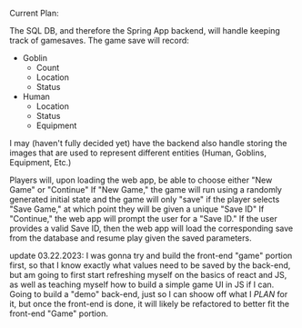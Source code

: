 Current Plan:

The SQL DB, and therefore the Spring App backend, will handle keeping track of gamesaves.
The game save will record:
- Goblin
  - Count
  - Location
  - Status
- Human
  - Location
  - Status
  - Equipment

I may (haven't fully decided yet) have the backend also handle storing the images that are used to represent different entities (Human, Goblins, Equipment, Etc.)

Players will, upon loading the web app, be able to choose either "New Game" or "Continue"
If "New Game," the game will run using a randomly generated initial state and the game will only "save" if the player selects "Save Game," at which point they will be given a unique "Save ID"
If "Continue," the web app will prompt the user for a "Save ID." If the user provides a valid Save ID, then the web app will load the corresponding save from the database and resume play given the saved parameters.

update 03.22.2023:
I was gonna try and build the front-end "game" portion first, so that I know exactly what values need to be saved by the back-end, but am going to first start
refreshing myself on the basics of react and JS, as well as teaching myself how to build a simple game UI in JS if I can.
Going to build a "demo" back-end, just so I can shoow off what I *PLAN* for it, but once the front-end is done, it will likely be refactored to better fit the front-end "Game" portion.